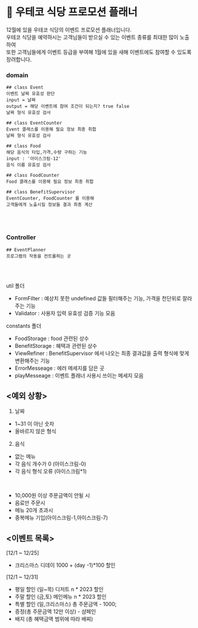 # 🎄 우테코 식당 프로모션 플래너

12월에 있을 우테코 식당의 이벤트 프로모션 플래너입니다.   
우테코 식당을 예약하시는 고객님들이 받으실 수 있는 이벤트 종류를 최대한 많이 노출하여   
또한 고객님들에게 이벤트 등급을 부여해 1월에 있을 새해 이벤트에도 참여할 수 있도록 장려합니다.

### domain
~~~
## class Event      
이벤트 날짜 유효성 판단      
input = 날짜     
output = 해당 이벤트에 참여 조건이 되는지? true false     
날짜 형식 유효성 검사         

## class EventCounter 
Event 클래스를 이용해 필요 정보 최종 취합
날짜 형식 유효성 검사

## class Food      
해당 음식의 타입,가격,수량 구하는 기능    
input : '아이스크림-12'
음식 이름 유효성 검사

## class FoodCounter
Food 클래스를 이용해 필요 정보 최종 취합

## class BenefitSupervisor
EventCounter, FoodCounter 를 이용해    
고객들에게 노출시킬 정보들 결과 최종 계산
~~~   
<br>
<br>

### Controller 
~~~
## EventPlanner   
프로그램의 작동을 컨트롤하는 곳

~~~
<br>
<br>

util 폴더   
- FormFilter : 예상치 못한 undefined 값들 필터해주는 기능, 가격을 천단위로 잘라주는 기능
- Validator : 사용자 입력 유효성 검증 기능 모음

constants 폴더        
- FoodStorage : food 관련된 상수   
- BenefitStorage : 혜택과 관련된 상수
- ViewRefiner : BenefitSupervisor 에서 나오는 최종 결과값을 출력 형식에 맞게 변환해주는 기능 
- ErrorMesseage : 에러 메세지를 담은 곳
- playMesseage : 이벤트 플래너 사용시 쓰이는 메세지 모음

## <예외 상황>

1. 날짜
- 1~31 이 아닌 숫자
- 올바르지 않은 형식

2. 음식
- 없는 메뉴
- 각 음식 개수가 0 (아이스크림-0)
- 각 음식 형식 오류 (아이스크림*1)

<br>

- 10,000원 이상 주문금액이 안될 시
- 음료만 주문시
- 메뉴 20개 초과시
- 중복메뉴 기입(아이스크림-1,아이스크림-7)   


## <이벤트 목록>     
[12/1 ~ 12/25]       
- 크리스마스 디데이 1000 + (day -1)*100 할인       

[12/1 ~ 12/31]       
- 평일 할인 (일~목) 디저트 n * 2023 할인     
- 주말 할인 (금,토) 메인메뉴 n * 2023 할인       
- 특별 할인 (일,크리스마스) 총 주문금액 - 1000;     
- 증정(총 주문금액 12만 이상) - 샴페인      
- 배지 (총 혜택금액 범위에 따라 배찌)       


